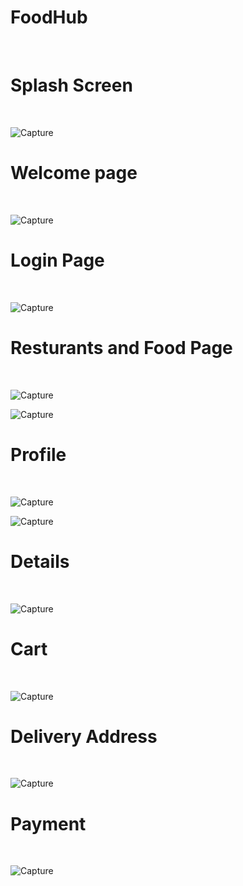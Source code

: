 

<h1> FoodHub </h1>
<br>
<h1> Splash Screen </h1>
<br>

![Capture](images/1.jpg)
<br>

<h1> Welcome page </h1>
<br>

![Capture](images/2.jpg)
<br>

<h1> Login Page </h1>
<br>

![Capture](images/3.jpg)
<br>


<h1> Resturants and Food Page </h1>
<br>

![Capture](images/4.jpg)
<br>

![Capture](images/5.jpg)
<br>


<h1> Profile </h1>
<br>


![Capture](images/6.jpg)
<br>

![Capture](images/7.jpg)
<br>

<h1> Details </h1>
<br>

![Capture](images/8.jpg)
<br>
<h1> Cart </h1>
<br>

![Capture](images/9.jpg)
<br>

<h1> Delivery Address </h1>
<br>

![Capture](images/10.jpg)
<br>
<h1> Payment </h1>
<br>

![Capture](images/11.jpg)
<br>









